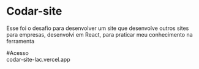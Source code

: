 # Codar-site
Esse foi o desafio para desenvolver um site que desenvolve outros sites para empresas, desenvolvi em React, para praticar meu conhecimento na ferramenta

#Acesso<br>
codar-site-lac.vercel.app
